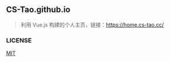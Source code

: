 ## CS-Tao.github.io

> 利用 Vue.js 构建的个人主页，链接：https://home.cs-tao.cc/

### LICENSE

[MIT](https://mit-license.org/)
